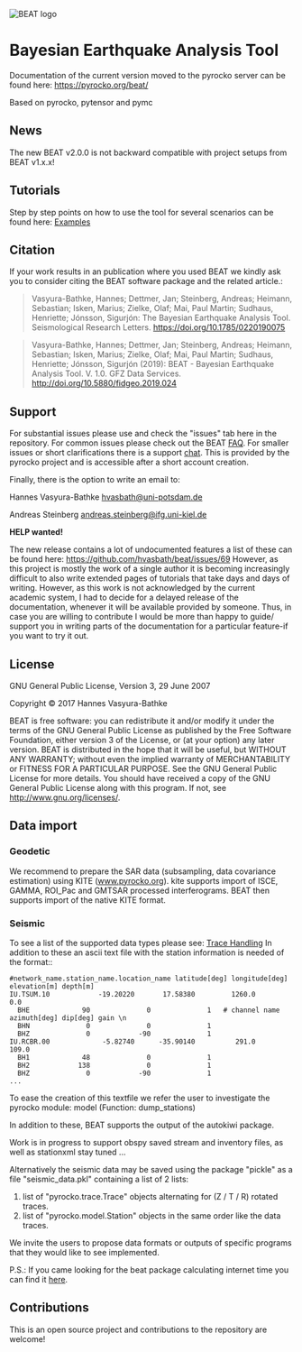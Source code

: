 
![BEAT logo](https://pyrocko.org/beat/docs/current/_images/LOGO_BEAT.png)

# Bayesian Earthquake Analysis Tool

Documentation of the current version moved to the pyrocko server can be found here:
https://pyrocko.org/beat/

Based on pyrocko, pytensor and pymc

## News
The new BEAT v2.0.0 is not backward compatible with project setups from BEAT v1.x.x!

## Tutorials
Step by step points on how to use the tool for several scenarios can be found here:
[Examples](https://pyrocko.org/beat/docs/current/examples/index.html#)

## Citation
If your work results in an publication where you used BEAT we kindly ask you to consider citing the BEAT software package and the related article.:

 > Vasyura-Bathke, Hannes; Dettmer, Jan; Steinberg, Andreas; Heimann, Sebastian; Isken, Marius; Zielke, Olaf; Mai, Paul Martin; Sudhaus, Henriette; Jónsson, Sigurjón: The Bayesian Earthquake Analysis Tool. Seismological Research Letters. https://doi.org/10.1785/0220190075

 > Vasyura-Bathke, Hannes; Dettmer, Jan; Steinberg, Andreas; Heimann, Sebastian; Isken, Marius; Zielke, Olaf; Mai, Paul Martin; Sudhaus, Henriette; Jónsson, Sigurjón (2019): BEAT - Bayesian Earthquake Analysis Tool. V. 1.0. GFZ Data Services. http://doi.org/10.5880/fidgeo.2019.024


## Support
For substantial issues please use and check the "issues" tab here in the repository.
For common issues please check out the BEAT [FAQ](https://pyrocko.org/beat/docs/current/faq.html).
For smaller issues or short clarifications there is a support [chat](https://hive.pyrocko.org/pyrocko-support/channels/beat). This is provided by the pyrocko project and is accessible after a short account creation.

Finally, there is the option to write an email to:

Hannes Vasyura-Bathke
hvasbath@uni-potsdam.de

Andreas Steinberg
andreas.steinberg@ifg.uni-kiel.de

**HELP wanted!**

The new release contains a lot of undocumented features a list of these can be found here:
https://github.com/hvasbath/beat/issues/69
However, as this project is mostly the work of a single author it is becoming increasingly difficult to also
write extended pages of tutorials that take days and days of writing. However, as this work is not acknowledged by the
current academic system, I had to decide for a delayed release of the documentation, whenever it will
be available provided by someone. Thus, in case you are willing to contribute I would be more than happy to guide/ support
you in writing parts of the documentation for a particular feature-if you want to try it out.

## License
GNU General Public License, Version 3, 29 June 2007

Copyright © 2017 Hannes Vasyura-Bathke

BEAT is free software: you can redistribute it and/or modify it under the terms of the GNU General Public License as published by the Free Software Foundation, either version 3 of the License, or (at your option) any later version.
BEAT is distributed in the hope that it will be useful, but WITHOUT ANY WARRANTY; without even the implied warranty of MERCHANTABILITY or FITNESS FOR A PARTICULAR PURPOSE.  See the GNU General Public License for more details.
You should have received a copy of the GNU General Public License along with this program. If not, see <http://www.gnu.org/licenses/>.


## Data import
### Geodetic
We recommend to prepare the SAR data (subsampling, data covariance estimation) using KITE (www.pyrocko.org).
kite supports import of ISCE, GAMMA, ROI_Pac and GMTSAR processed interferograms. BEAT then supports import of the native KITE format.

### Seismic
To see a list of the supported data types please see: [Trace Handling](https://pyrocko.org/docs/current/library/examples/trace_handling.html)
In addition to these an ascii text file with the station information is needed of the format::

    #network_name.station_name.location_name latitude[deg] longitude[deg] elevation[m] depth[m]
    IU.TSUM.10            -19.20220       17.58380         1260.0            0.0
      BHE             90              0              1   # channel name azimuth[deg] dip[deg] gain \n
      BHN              0              0              1
      BHZ              0            -90              1
    IU.RCBR.00             -5.82740      -35.90140          291.0          109.0
      BH1             48              0              1
      BH2            138              0              1
      BHZ              0            -90              1
    ...

To ease the creation of this textfile we refer the user to investigate the pyrocko module: model (Function: dump_stations)

In addition to these, BEAT supports the output of the autokiwi package.

Work is in progress to support obspy saved stream and inventory files, as well as stationxml stay tuned ...

Alternatively the seismic data may be saved using the package "pickle" as a file "seismic_data.pkl"
containing a list of 2 lists:
1. list of "pyrocko.trace.Trace" objects alternating for (Z / T / R) rotated traces.
2. list of "pyrocko.model.Station" objects in the same order like the data traces.

We invite the users to propose data formats or outputs of specific programs that they would
like to see implemented.

P.S.: If you came looking for the beat package calculating internet time you can find it [here](https://github.com/tonyskapunk/beat).

## Contributions
This is an open source project and contributions to the repository are welcome!

